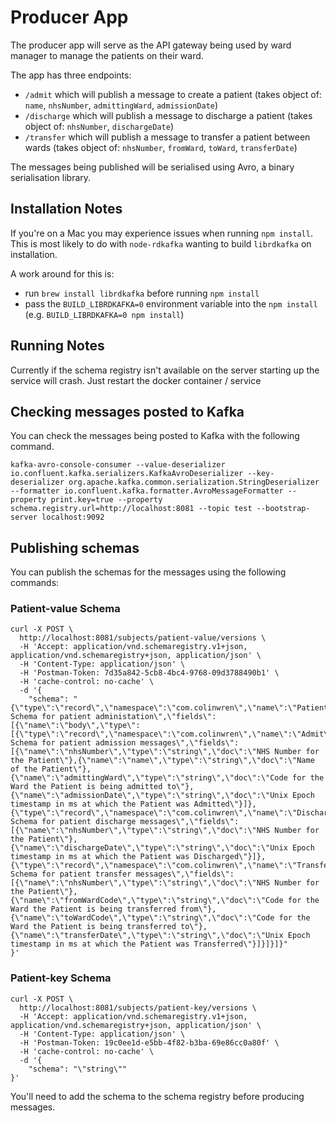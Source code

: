 # Producer App
The producer app will serve as the API gateway being used by ward manager to
manage the patients on their ward.

The app has three endpoints:
- `/admit` which will publish a message to create a patient (takes object of: `name`, `nhsNumber`, `admittingWard`, `admissionDate`)
- `/discharge` which will publish a message to discharge a patient (takes object of: `nhsNumber`, `dischargeDate`)
- `/transfer` which will publish a message to transfer a patient between wards (takes object of: `nhsNumber`, `fromWard`, `toWard`, `transferDate`)

The messages being published will be serialised using Avro, a binary serialisation library.

## Installation Notes
If you're on a Mac you may experience issues when running `npm install`. This is
most likely to do with `node-rdkafka` wanting to build `librdkafka` on installation.

A work around for this is:
- run `brew install librdkafka` before running `npm install`
- pass the `BUILD_LIBRDKAFKA=0` environment variable into the `npm install` (e.g. `BUILD_LIBRDKAFKA=0 npm install`)

## Running Notes
Currently if the schema registry isn't available on the server starting up the service will crash. Just restart the docker container / service

## Checking messages posted to Kafka
You can check the messages being posted to Kafka with the following command.
```
kafka-avro-console-consumer --value-deserializer io.confluent.kafka.serializers.KafkaAvroDeserializer --key-deserializer org.apache.kafka.common.serialization.StringDeserializer --formatter io.confluent.kafka.formatter.AvroMessageFormatter --property print.key=true --property schema.registry.url=http://localhost:8081 --topic test --bootstrap-server localhost:9092

```

## Publishing schemas
You can publish the schemas for the messages using the following commands:

### Patient-value Schema
```
curl -X POST \
  http://localhost:8081/subjects/patient-value/versions \
  -H 'Accept: application/vnd.schemaregistry.v1+json, application/vnd.schemaregistry+json, application/json' \
  -H 'Content-Type: application/json' \
  -H 'Postman-Token: 7d35a842-5cb8-4bc4-9768-09d3788490b1' \
  -H 'cache-control: no-cache' \
  -d '{
	"schema": "{\"type\":\"record\",\"namespace\":\"com.colinwren\",\"name\":\"PatientAdministation\",\"doc\":\"Avro Schema for patient administation\",\"fields\":[{\"name\":\"body\",\"type\":[{\"type\":\"record\",\"namespace\":\"com.colinwren\",\"name\":\"Admit\",\"doc\":\"Avro Schema for patient admission messages\",\"fields\":[{\"name\":\"nhsNumber\",\"type\":\"string\",\"doc\":\"NHS Number for the Patient\"},{\"name\":\"name\",\"type\":\"string\",\"doc\":\"Name of the Patient\"},{\"name\":\"admittingWard\",\"type\":\"string\",\"doc\":\"Code for the Ward the Patient is being admitted to\"},{\"name\":\"admissionDate\",\"type\":\"string\",\"doc\":\"Unix Epoch timestamp in ms at which the Patient was Admitted\"}]},{\"type\":\"record\",\"namespace\":\"com.colinwren\",\"name\":\"Discharge\",\"doc\":\"Avro Schema for patient discharge messages\",\"fields\":[{\"name\":\"nhsNumber\",\"type\":\"string\",\"doc\":\"NHS Number for the Patient\"},{\"name\":\"dischargeDate\",\"type\":\"string\",\"doc\":\"Unix Epoch timestamp in ms at which the Patient was Discharged\"}]},{\"type\":\"record\",\"namespace\":\"com.colinwren\",\"name\":\"Transfer\",\"doc\":\"Avro Schema for patient transfer messages\",\"fields\":[{\"name\":\"nhsNumber\",\"type\":\"string\",\"doc\":\"NHS Number for the Patient\"},{\"name\":\"fromWardCode\",\"type\":\"string\",\"doc\":\"Code for the Ward the Patient is being transferred from\"},{\"name\":\"toWardCode\",\"type\":\"string\",\"doc\":\"Code for the Ward the Patient is being transferred to\"},{\"name\":\"transferDate\",\"type\":\"string\",\"doc\":\"Unix Epoch timestamp in ms at which the Patient was Transferred\"}]}]}]}"
}'
```

### Patient-key Schema
```
curl -X POST \
  http://localhost:8081/subjects/patient-key/versions \
  -H 'Accept: application/vnd.schemaregistry.v1+json, application/vnd.schemaregistry+json, application/json' \
  -H 'Content-Type: application/json' \
  -H 'Postman-Token: 19c0ee1d-e5bb-4f82-b3ba-69e86cc0a80f' \
  -H 'cache-control: no-cache' \
  -d '{
	"schema": "\"string\""
}'
```

You'll need to add the schema to the schema registry before producing messages.